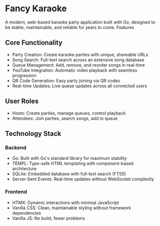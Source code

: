 # Fancy Karaoke

A modern, web-based karaoke party application built with Go, designed to be stable, maintainable, and reliable for years to come.
Features

## Core Functionality

- Party Creation: Create karaoke parties with unique, shareable URLs
- Song Search: Full-text search across an extensive song database
- Queue Management: Add, remove, and reorder songs in real-time
- YouTube Integration: Automatic video playback with seamless progression
- QR Code Generation: Easy party joining via QR codes
- Real-time Updates: Live queue updates across all connected users

## User Roles

- Hosts: Create parties, manage queues, control playback
- Attendees: Join parties, search songs, add to queue

## Technology Stack

### Backend

- Go: Built with Go's standard library for maximum stability
- TEMPL: Type-safe HTML templating with component-based architecture
- SQLite: Embedded database with full-text search (FTS5)
- Server-Sent Events: Real-time updates without WebSocket complexity

### Frontend

- HTMX: Dynamic interactions with minimal JavaScript
- Vanilla CSS: Clean, maintainable styling without framework dependencies
- Vanilla JS: No build, fewer problems
